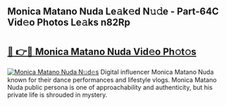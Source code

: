 ## Monica Matano Nuda Le𝚊k𝚎d N𝚞𝚍e - Part-64C Vid𝚎o Photos Le𝚊ks n82Rp

# <h2><a href="http://fbepvqw.evod.top/?m=Monica+Matano+Nuda">🔗 👉🔴 Monica Matano Nuda Vid𝚎o Ph𝚘t𝚘s</a></h2>

[![Monica Matano Nuda N𝚞d𝚎s](https://i.imgur.com/8V9OHl7.gif)](http://fbepvqw.evod.top/?m=Monica+Matano+Nuda)
Digital influencer Monica Matano Nuda known for their dance performances and lifestyle vlogs. Monica Matano Nuda public persona is one of approachability and authenticity, but his private life is shrouded in mystery. 
